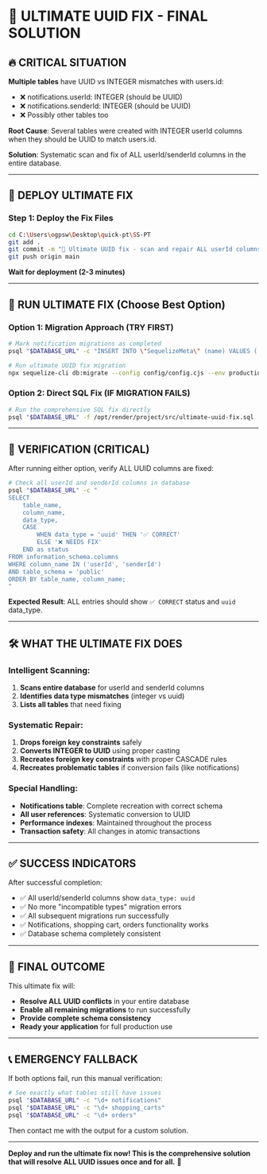 # 🚨 ULTIMATE UUID FIX - FINAL SOLUTION

## 🔥 CRITICAL SITUATION
**Multiple tables** have UUID vs INTEGER mismatches with users.id:
- ❌ notifications.userId: INTEGER (should be UUID)
- ❌ notifications.senderId: INTEGER (should be UUID) 
- ❌ Possibly other tables too

**Root Cause**: Several tables were created with INTEGER userId columns when they should be UUID to match users.id.

**Solution**: Systematic scan and fix of ALL userId/senderId columns in the entire database.

---

## 🚀 DEPLOY ULTIMATE FIX

### Step 1: Deploy the Fix Files
```bash
cd C:\Users\ogpsw\Desktop\quick-pt\SS-PT
git add .
git commit -m "🚨 Ultimate UUID fix - scan and repair ALL userId columns"
git push origin main
```

**Wait for deployment (2-3 minutes)**

---

## 🔧 RUN ULTIMATE FIX (Choose Best Option)

### Option 1: Migration Approach (TRY FIRST)
```bash
# Mark notification migrations as completed
psql "$DATABASE_URL" -c "INSERT INTO \"SequelizeMeta\" (name) VALUES ('20250508123456-create-notification-settings.cjs'), ('20250508123457-create-notifications.cjs') ON CONFLICT (name) DO NOTHING;"

# Run ultimate UUID fix migration
npx sequelize-cli db:migrate --config config/config.cjs --env production
```

### Option 2: Direct SQL Fix (IF MIGRATION FAILS)
```bash
# Run the comprehensive SQL fix directly
psql "$DATABASE_URL" -f /opt/render/project/src/ultimate-uuid-fix.sql
```

---

## 🎯 VERIFICATION (CRITICAL)

After running either option, verify ALL UUID columns are fixed:

```bash
# Check all userId and senderId columns in database
psql "$DATABASE_URL" -c "
SELECT 
    table_name, 
    column_name, 
    data_type,
    CASE 
        WHEN data_type = 'uuid' THEN '✅ CORRECT'
        ELSE '❌ NEEDS FIX'
    END as status
FROM information_schema.columns 
WHERE column_name IN ('userId', 'senderId') 
AND table_schema = 'public'
ORDER BY table_name, column_name;
"
```

**Expected Result**: ALL entries should show `✅ CORRECT` status and `uuid` data_type.

---

## 🛠️ WHAT THE ULTIMATE FIX DOES

### Intelligent Scanning:
1. **Scans entire database** for userId and senderId columns
2. **Identifies data type mismatches** (integer vs uuid)
3. **Lists all tables** that need fixing

### Systematic Repair:
1. **Drops foreign key constraints** safely
2. **Converts INTEGER to UUID** using proper casting
3. **Recreates foreign key constraints** with proper CASCADE rules
4. **Recreates problematic tables** if conversion fails (like notifications)

### Special Handling:
- **Notifications table**: Complete recreation with correct schema
- **All user references**: Systematic conversion to UUID
- **Performance indexes**: Maintained throughout the process
- **Transaction safety**: All changes in atomic transactions

---

## ✅ SUCCESS INDICATORS

After successful completion:
- ✅ All userId/senderId columns show `data_type: uuid`
- ✅ No more "incompatible types" migration errors
- ✅ All subsequent migrations run successfully  
- ✅ Notifications, shopping cart, orders functionality works
- ✅ Database schema completely consistent

---

## 🎉 FINAL OUTCOME

This ultimate fix will:
- **Resolve ALL UUID conflicts** in your entire database
- **Enable all remaining migrations** to run successfully
- **Provide complete schema consistency** 
- **Ready your application** for full production use

---

## 📞 EMERGENCY FALLBACK

If both options fail, run this manual verification:
```bash
# See exactly what tables still have issues
psql "$DATABASE_URL" -c "\d+ notifications"
psql "$DATABASE_URL" -c "\d+ shopping_carts" 
psql "$DATABASE_URL" -c "\d+ orders"
```

Then contact me with the output for a custom solution.

---

**Deploy and run the ultimate fix now! This is the comprehensive solution that will resolve ALL UUID issues once and for all.** 🚀

